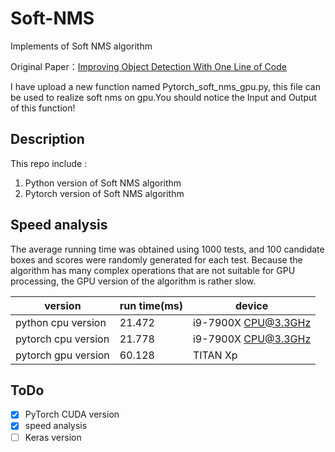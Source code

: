 # Soft-NMS
  Implements of Soft NMS algorithm
  
  Original Paper：[Improving Object Detection With One Line of Code](https://arxiv.org/abs/1704.04503)
  
  I have upload a new function named Pytorch_soft_nms_gpu.py, this file can be used to realize soft nms on gpu.You should notice the Input and Output of this function!
  
## Description
This repo include :
  1.  Python version of Soft NMS algorithm
  2.  Pytorch version of Soft NMS algorithm
  
## Speed analysis
The average running time was obtained using 1000 tests, and 100 candidate boxes and scores were randomly generated for each test. Because the algorithm has many complex operations that are not suitable for GPU processing, the GPU version of the algorithm is rather slow.

|    version       | run time(ms)  | device |
| -----------  | --------- | --------- | 
| python cpu version       | 21.472   | i9-7900X CPU@3.3GHz |
| pytorch cpu version        | 21.778     | i9-7900X CPU@3.3GHz |
| pytorch gpu version   | 60.128     | TITAN Xp |


## ToDo
- [x] PyTorch CUDA version
- [x] speed analysis
- [ ] Keras version
